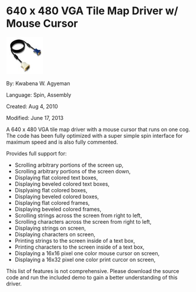 # 640 x 480 VGA Tile Map Driver w/ Mouse Cursor

![VGA_1.jpg](VGA_1.jpg)

By: Kwabena W. Agyeman

Language: Spin, Assembly

Created: Aug 4, 2010

Modified: June 17, 2013

A 640 x 480 VGA tile map driver with a mouse cursor that runs on one cog. The code has been fully optimized with a super simple spin interface for maximum speed and is also fully commented.

Provides full support for:

*   Scrolling arbitrary portions of the screen up,
*   Scrolling arbitrary portions of the screen down,
*   Displaying flat colored text boxes,
*   Displaying beveled colored text boxes,
*   Displyaing flat colored boxes,
*   Displaying beveled colored boxes,
*   Displaying flat colored frames,
*   Displaying beveled colored frames,
*   Scrolling strings across the screen from right to left,
*   Scrolling characters across the screen from right to left,
*   Displaying strings on screen,
*   Displaying characters on screen,
*   Printing strings to the screen inside of a text box,
*   Printing characters to the screen inside of a text box,
*   Displaying a 16x16 pixel one color mouse cursor on screen,
*   Displaying a 16x32 pixel one color print curcor on screen,

This list of features is not comprehensive. Please download the source code and run the included demo to gain a better understanding of this driver.

